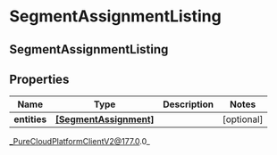 # SegmentAssignmentListing

## SegmentAssignmentListing

## Properties

|Name | Type | Description | Notes|
|------------ | ------------- | ------------- | -------------|
| **entities** | [**[SegmentAssignment]**]([SegmentAssignment]) |  | [optional] |



_PureCloudPlatformClientV2@177.0.0_
